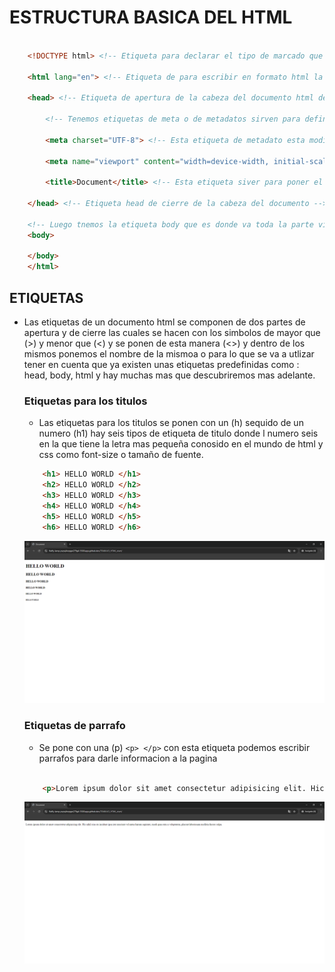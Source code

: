 # ESTRUCTURA BASICA DEL HTML


```HTML

    <!DOCTYPE html> <!-- Etiqueta para declarar el tipo de marcado que vamos a utizar en este cas html -->

    <html lang="en"> <!-- Etiqueta de para escribir en formato html la cula tiene un atributo de lenguaje el cual establece el idioma del documento-->

    <head> <!-- Etiqueta de apertura de la cabeza del documento html dentro de la misma tenemos otras que sirven para dar formato al documento la el usuario no vera lo que hay en esta  etiqueta reflejado en su pantalla o front pero estas si afectan a la pagina web -->

        <!-- Tenemos etiquetas de meta o de metadatos sirven para definir caracteristicas del documento html  -->

        <meta charset="UTF-8"> <!-- Esta etiqueta de metadato esta modificando un grupo de caracteres en especifico la UTF-8 es la mas utilizada en el momento -->

        <meta name="viewport" content="width=device-width, initial-scale=1.0"> <!-- Esta etiqueta de netadato es muy utilizada desde la ultima version de html la 5 porque ayuda mucho con responsi diseing o diseño adaptativo ayuda a mejorar y adaptar el ancho y alto de la pagina -->

        <title>Document</title> <!-- Esta etiqueta siver para poner el titulo de la pagina que aprecera en el tab (pestaña) de la misma  -->

    </head> <!-- Etiqueta head de cierre de la cabeza del documento -->

    <!-- Luego tnemos la etiqueta body que es donde va toda la parte visual de la pagina osea lo que los usuarios pueden ve e interactuar como titulos imagenes, videos, audios, etc. -->
    <body>
        
    </body>
    </html>
```



## ETIQUETAS 

- Las etiquetas de un documento html se componen de dos partes de apertura y de cierre las cuales se hacen con los simbolos de mayor que (>) y menor que (<) y se ponen de esta manera (<>) y dentro de los mismos ponemos el nombre de la mismoa o para lo que se va a utlizar tener en cuenta que ya existen unas etiquetas predefinidas como : head, body, html y hay muchas mas que descubriremos mas adelante.

    ### Etiquetas para los titulos

    - Las etiquetas para los titulos se ponen con un (h) sequido de un numero (h1) hay seis tipos de etiqueta de titulo donde l numero seis en la que tiene la letra mas pequeña conosido en el mundo de html y css como font-size o tamaño de fuente.

    ```html
        <h1> HELLO WORLD </h1>
        <h2> HELLO WORLD </h2>
        <h3> HELLO WORLD </h3>
        <h4> HELLO WORLD </h4>
        <h5> HELLO WORLD </h5>
        <h6> HELLO WORLD </h6>
    ```

    ![img](/TRABAJO_HTML_start/img/Titulos.PNG)

    ### Etiquetas de parrafo

    - Se pone con una (p) ``<p> </p>`` con esta etiqueta podemos escribir parrafos para darle informacion a la pagina 

    ```html

        <p>Lorem ipsum dolor sit amet consectetur adipisicing elit. Hic nihil eius ex incidunt ipsa iste nesciunt vel natus harum sapiente, modi quas rem a voluptatem, placeat laboriosam mollitia facere culpa.</p>

    ```
    ![img](/TRABAJO_HTML_start/img/Parrafo.PNG)

    
